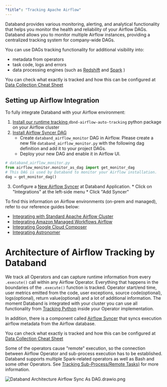 ```yaml
---
"title": "Tracking Apache Airflow"
---
```

Databand provides various monitoring, alerting, and analytical functionality that helps you monitor the health and reliability of your Airflow DAGs. Databand allows you to monitor multiple Airflow instances, providing a centralized tracking system for company-wide DAGs.

You can use DAGs tracking functionality for additional visibility into:
* metadata from operators
* task code, logs and errors
* data processing engines (such as [Redshift](doc:tracking-redshift)  and [Spark](doc:tracking-spark-applications) )

You can check what exactly is tracked and how this can be configured at [Data Collection Cheat Sheet](doc:data-collection-cheat-sheet)


## Setting up Airflow Integration

To fully integrate Databand with your Airflow environment:
  1. [Install our runtime tracking ](doc:installing-on-airflow-cluster) `dbnd-airflow-auto-tracking` python package on your Airflow cluster
  2. [Install Airflow Syncer DAG](doc:installing-on-airflow-cluster)
     * Create  `databand_airflow_monitor` DAG in Airflow.  Please create a new file `databand_airflow_monitor.py` with the following dag definition and add it to your project DAGs.
     * Deploy your new DAG and enable it in Airflow UI.

<!-- noqa -->
```python
# databand_airflow_monitor.py
from airflow_monitor.monitor_as_dag import get_monitor_dag
# This DAG is used by Databand to monitor your Airflow installation.
dag = get_monitor_dag()
```
   3.  Configure a [New Airflow Syncer](doc:apache-airflow-sync) at Databand Application.
    * Click on "Integrations" at the left-side menu
    * Click "Add Syncer"

To find this information on Airflow environments (on-prem and managed), refer to our reference guides below:
* [Integrating with Standard Apache Airflow Cluster](doc:installing-on-airflow-cluster#standard-apache-airflow-cluster)
* [Integrating Amazon Managed Workflows Airflow](doc:installing-on-airflow-cluster#aws-managed-workflows)
* [Integrating Google Cloud Composer](doc:installing-on-airflow-cluster#google-cloud-composer)
* [Integrating Astronomer](doc:installing-on-airflow-cluster#astronomer)

# Architecture of Airflow Tracking by Databand

We track all Operators and can capture runtime information from every `.execute()` call within any Airflow Operator.  Everything that happens in the boundaries of the `.execute()` function is tracked. Operator start/end time, user metrics emitted from the code, user exceptions, source code(optional), logs(optional), return value(optional) and a lot of additional information. The moment Databand is integrated with your cluster you can use all functionality from [Tracking Python](doc:python) inside your Operator implementation.

 In addition, there is a component called [Airflow Syncer](doc:apache-airflow-sync)  that syncs execution airflow metadata from the Airflow database.

 You can check what exactly is tracked and how this can be configured at [Data Collection Cheat Sheet](doc:data-collection-cheat-sheet)

 Some of the operators cause "remote" execution, so the connection between Airflow Operator and sub-process execution has to be established.  Databand supports multiple Spark-related operators as well as Bash and some other Operators. See [Tracking Sub-Process/Remote Tasks)](doc:tracking-airflow-subprocess-remote)  for more information.

![Databand Architecture Airflow Sync As DAG.drawio.png](https://files.readme.io/677174f-Databand_Architecture_Airflow_Sync_As_DAG.drawio.png)
